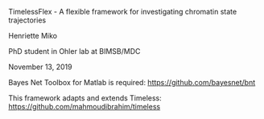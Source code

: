 TimelessFlex - A flexible framework for investigating chromatin state trajectories

Henriette Miko

PhD student in Ohler lab at BIMSB/MDC


November 13, 2019



Bayes Net Toolbox for Matlab is required: 
https://github.com/bayesnet/bnt


This framework adapts and extends Timeless: 
https://github.com/mahmoudibrahim/timeless

